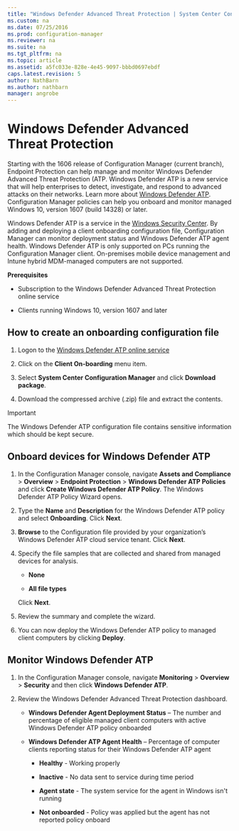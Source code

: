 ```yaml
---
title: "Windows Defender Advanced Threat Protection | System Center Configuration Manager"
ms.custom: na
ms.date: 07/25/2016
ms.prod: configuration-manager
ms.reviewer: na
ms.suite: na
ms.tgt_pltfrm: na
ms.topic: article
ms.assetid: a5fc033e-828e-4e45-9097-bbbd0697ebdf
caps.latest.revision: 5
author: NathBarnms.author: nathbarnmanager: angrobe
---
```

# Windows Defender Advanced Threat Protection
Starting with the 1606 release of Configuration Manager (current branch), Endpoint Protection can help manage and monitor Windows Defender Advanced Threat Protection (ATP. Windows Defender ATP is a new service that will help enterprises to detect, investigate, and respond to advanced attacks on their networks.  Learn more about [Windows Defender ATP](http://aka.ms/technet-wdatp). Configuration Manager policies can help you onboard and monitor managed Windows 10, version 1607 (build 14328) or later.

Windows Defender ATP is a service in the [Windows Security Center](https://securitycenter.windows.com/). By adding and deploying a client onboarding configuration file, Configuration Manager can monitor deployment status and Windows Defender ATP agent health. Windows Defender ATP is only supported on PCs running the Configuration Manager client. On-premises mobile device management and Intune hybrid MDM-managed computers are not supported.
  
 **Prerequisites**  
  
-   Subscription to the Windows Defender Advanced Threat Protection online service  
  
-   Clients running Windows 10, version 1607 and later  
  
## How to create an onboarding configuration file  
  
 1.  Logon to the [Windows Defender ATP online service](https://securitycenter.windows.com/)   
  
 2.  Click on the **Client On-boarding** menu item.  
  
 3.  Select **System Center Configuration Manager** and click **Download package**.  
  
 4.  Download the compressed archive (.zip) file and extract the contents. 

> [!IMPORTANT]
> The Windows Defender ATP configuration file contains sensitive information which should be kept secure. 

## Onboard devices for Windows Defender ATP  
  
1.  In the Configuration Manager console, navigate **Assets and Compliance** > **Overview** > **Endpoint Protection** > **Windows Defender ATP Policies** and click **Create Windows Defender ATP Policy**. The Windows Defender ATP Policy Wizard opens.  
  
2.  Type the **Name** and **Description** for the Windows Defender ATP policy and select **Onboarding**. Click **Next**.  
  
3.  **Browse** to the Configuration file provided by your organization’s Windows Defender ATP cloud service tenant. Click **Next**.  
  
4.  Specify the file samples that are collected and shared from managed devices for analysis.  
  
    -   **None**   
  
    -   **All file types**  
  
     Click **Next**.  
  
5.  Review the summary and complete the wizard.  
  
6.  You can now deploy the Windows Defender ATP policy to managed client computers by clicking **Deploy**.  
  
## Monitor Windows Defender ATP  
  
1.  In the Configuration Manager console, navigate **Monitoring** > **Overview** > **Security** and then click **Windows Defender ATP**.  
  
2.  Review the Windows Defender Advanced Threat Protection dashboard.  
  
    -   **Windows Defender Agent Deployment Status** – The number and percentage of eligible managed client computers with active Windows Defender ATP policy onboarded  
  
    -   **Windows Defender ATP Agent Health** – Percentage of computer clients reporting status for their Windows Defender ATP agent  
  
        -   **Healthy** - Working properly  
  
        -   **Inactive** - No data sent to service during time period  
  
        -   **Agent state** - The system service for the agent in Windows isn't running  
  
        -   **Not onboarded** - Policy was applied but the agent has not reported policy onboard  

